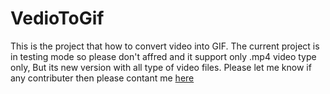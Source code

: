 # VedioToGif

This is the project that how to convert video into GIF. The current project is in testing mode so please don't affred and it support only .mp4 video type only, But its new version with all type of video files. Please let me know if any contributer then please contant me [here](https://github.com/IDFDeveloper)
